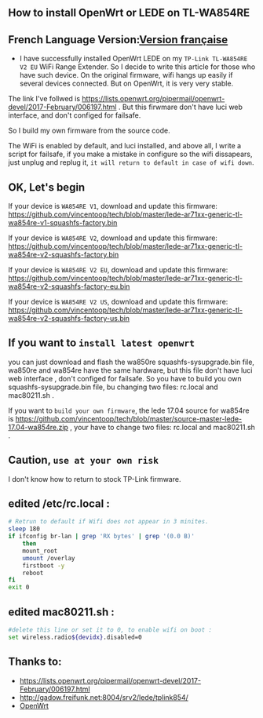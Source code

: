 ## How to install OpenWrt or LEDE on TL-WA854RE
## French Language Version:[Version française](https://github.com/vincentoop/tech/blob/master/README-fr.md)

* I have successfully installed OpenWrt LEDE on my `TP-Link TL-WA854RE V2 EU` WiFi Range Extender. So I decide to write this article for those who have such device.  On the original firmware, wifi hangs up easily if several devices connected. But on OpenWrt, it is very very stable.

The link I've follwed is https://lists.openwrt.org/pipermail/openwrt-devel/2017-February/006197.html . But this firwmare don't have luci web interface, and don't  configed for failsafe.

So I build my own firmware from the source code.

The WiFi is enabled by default, and luci installed, and above all, I write a script for failsafe, if you make a mistake in configure so the wifi dissapears, just unplug and replug it, `it will return to default in case of wifi down`.

## OK, Let's begin
If your device is `WA854RE V1`, download and update this firmware: https://github.com/vincentoop/tech/blob/master/lede-ar71xx-generic-tl-wa854re-v1-squashfs-factory.bin

If your device is `WA854RE V2`, download and update this firmware: https://github.com/vincentoop/tech/blob/master/lede-ar71xx-generic-tl-wa854re-v2-squashfs-factory.bin

If your device is `WA854RE V2 EU`, download and update this firmware: https://github.com/vincentoop/tech/blob/master/lede-ar71xx-generic-tl-wa854re-v2-squashfs-factory-eu.bin

If your device is `WA854RE V2 US`, download and update this firmware: https://github.com/vincentoop/tech/blob/master/lede-ar71xx-generic-tl-wa854re-v2-squashfs-factory-us.bin

## If you want to `install latest openwrt`
you can just download and flash the wa850re squashfs-sysupgrade.bin file, wa850re and wa854re have the same hardware, but this file don't have luci web interface , don't configed for failsafe. So you have to build you own squashfs-sysupgrade.bin file, bu changing two files: rc.local and mac80211.sh .

If you want to `build your own firmware`, the lede 17.04 source for wa854re is https://github.com/vincentoop/tech/blob/master/source-master-lede-17.04-wa854re.zip , your have to change two files: rc.local and mac80211.sh . 

## Caution, `use at your own risk`
I don't know how to return to stock TP-Link firmware.

## edited /etc/rc.local :
```bash
# Retrun to default if Wifi does not appear in 3 minites.
sleep 180
if ifconfig br-lan | grep 'RX bytes' | grep '(0.0 B)'
    then
    mount_root
    umount /overlay
    firstboot -y
    reboot
fi
exit 0
```
## edited mac80211.sh :
```bash
#delete this line or set it to 0, to enable wifi on boot :
set wireless.radio${devidx}.disabled=0
```
## Thanks to:
* https://lists.openwrt.org/pipermail/openwrt-devel/2017-February/006197.html
* http://gadow.freifunk.net:8004/srv2/lede/tplink854/
* [OpenWrt](https://openwrt.org)
